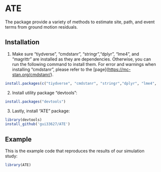 
<!-- README.md is generated from README.Rmd. Please edit that file -->

# ATE

<!-- badges: start -->
<!-- badges: end -->

The package provide a variety of methods to estimate site, path, and
event terms from ground motion residuals.

## Installation

1.  Make sure “tiydverse”, “cmdstanr”, “stringr”,“dplyr”, “lme4”, and
    “magrittr” are installed as they are dependencies. Otherwise, you
    can run the following command to install them. For error and
    warnings when installing “cmdstanr”, please refer to the
    \[page\]{<https://mc-stan.org/cmdstanr/>}.

``` r
install.packages(c("tiydverse", "cmdstanr", "stringr","dplyr", "lme4", "magrittr"))
```

2.  Install utility package “devtools”:

``` r
install.packages("devtools")
```

3.  Lastly, install “ATE” package:

``` r
library(devtools)
install_github('gui33627/ATE')
```

## Example

This is the example code that reproduces the results of our simulation
study:

``` r
library(ATE)
```
